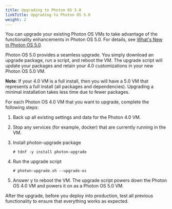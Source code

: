 ```yaml
---
title: Upgrading to Photon OS 5.0
linkTitle: Upgrading to Photon OS 5.0
weight: 2
---
```


You can upgrade your existing Photon OS VMs to take advantage of the functionality enhancements in Photon OS 5.0. For details, see [What's New in Photon OS 5.0](/docs/whats-new/).

Photon OS 5.0 provides a seamless upgrade. You simply download an upgrade package, run a script, and reboot the VM. The upgrade script will update your packages and retain your 4.0 customizations in your new Photon OS 5.0 VM.

**Note**: If your 4.0 VM is a full install, then you will have a 5.0 VM that represents a full install (all packages and dependencies). Upgrading a minimal installation takes less time due to fewer packages.

For each Photon OS 4.0 VM that you want to upgrade, complete the following steps:

1.	Back up all existing settings and data for the Photon 4.0 VM.
2.	Stop any services (for example, docker) that are currently running in the VM.
3.	Install photon-upgrade package
    
    ```
    # tdnf -y install photon-upgrade
    ```

4.	Run the upgrade script
    
    ```
    # photon-upgrade.sh --upgrade-os
    ```

5.	Answer y to reboot the VM. The upgrade script powers down the Photon OS 4.0 VM and powers it on as a Photon OS 5.0 VM.

After the upgrade, before you deploy into production, test all previous functionality to ensure that everything works as expected.

